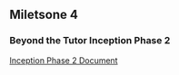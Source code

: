 ## Miletsone 4

### Beyond the Tutor Inception Phase 2

[Inception Phase 2 Document](BTT_Inception_Phase_2/BTT_Inception_2.md)